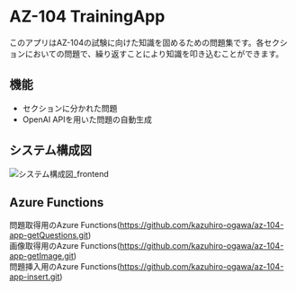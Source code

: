 # AZ-104 TrainingApp

このアプリはAZ-104の試験に向けた知識を固めるための問題集です。各セクションにおいての問題で、繰り返すことにより知識を叩き込むことができます。

## 機能
- セクションに分かれた問題
- OpenAI APIを用いた問題の自動生成

## システム構成図
![システム構成図_frontend](https://github.com/kazuhiro-ogawa/az-104-react-app/assets/105719508/183b23b0-d37a-4413-928a-1ca2219a3cb9)

## Azure Functions
問題取得用のAzure Functions(https://github.com/kazuhiro-ogawa/az-104-app-getQuestions.git)  
画像取得用のAzure Functions(https://github.com/kazuhiro-ogawa/az-104-app-getImage.git)  
問題挿入用のAzure Functions(https://github.com/kazuhiro-ogawa/az-104-app-insert.git)  
